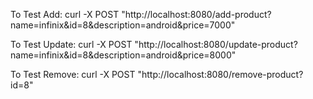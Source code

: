 To Test Add:
curl -X POST "http://localhost:8080/add-product?name=infinix&id=8&description=android&price=7000"

To Test Update:
curl -X POST "http://localhost:8080/update-product?name=infinix&id=8&description=android&price=8000"

To Test Remove:
curl -X POST "http://localhost:8080/remove-product?id=8"
